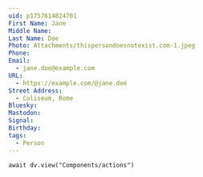 ```yaml
---
uid: p1757614824701
First Name: Jane
Middle Name:
Last Name: Doe
Photo: Attachments/thispersondoesnotexist.com-1.jpeg
Phone:
Email:
  - jane.doe@example.com
URL:
  - https://example.com/@jane.doe
Street Address:
  - Coliseum, Rome
Bluesky:
Mastodon:
Signal:
Birthday:
tags:
  - Person
---
```


```dataviewjs
await dv.view("Components/actions")
```
